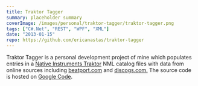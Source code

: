 ```yaml
---
title: Traktor Tagger
summary: placeholder summary
coverImage: /images/personal/traktor-tagger/traktor-tagger.png
tags: ["C#.Net", "REST", "WPF", "XML"]
date: "2013-01-15"
repo: https://github.com/ericanastas/traktor-tagger
---
```


Traktor Tagger is a personal development project of mine which populates entries in a [Native Instruments Traktor](http://www.native-instruments.com/en/traktor/) NML catalog files with data from online sources including [beatport.com](http://www.beatport.com/) and [discogs.com.](http://www.discogs.com/) The source code is hosted on [Google Code](http://code.google.com/p/traktor-tagger/).
